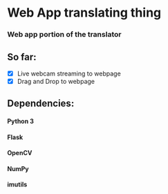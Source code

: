 # Web App translating thing

### Web app portion of the translator

## So far:
- [x] Live webcam streaming to webpage
- [x] Drag and Drop to webpage

## Dependencies:
#### Python 3
#### Flask
#### OpenCV
#### NumPy
#### imutils

